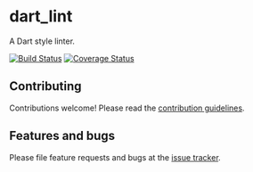 # dart_lint

A Dart style linter.

[![Build Status](https://travis-ci.org/dart-lang/dart_lint.svg)](https://travis-ci.org/dart-lang/dart_lint)
[![Coverage Status](https://coveralls.io/repos/dart-lang/dart_lint/badge.svg)](https://coveralls.io/r/dart-lang/dart_lint)

## Contributing

Contributions welcome! Please read the
[contribution guidelines](CONTRIBUTING.md).

## Features and bugs

Please file feature requests and bugs at the [issue tracker][tracker].

[tracker]: https://github.com/dart-lang/cli_util/issues

